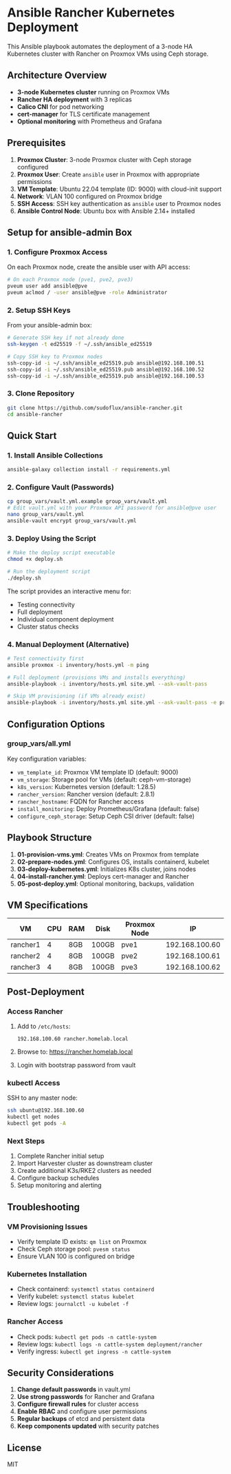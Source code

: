 # Ansible Rancher Kubernetes Deployment

This Ansible playbook automates the deployment of a 3-node HA Kubernetes cluster with Rancher on Proxmox VMs using Ceph storage.

## Architecture Overview

- **3-node Kubernetes cluster** running on Proxmox VMs
- **Rancher HA deployment** with 3 replicas
- **Calico CNI** for pod networking
- **cert-manager** for TLS certificate management
- **Optional monitoring** with Prometheus and Grafana

## Prerequisites

1. **Proxmox Cluster**: 3-node Proxmox cluster with Ceph storage configured
2. **Proxmox User**: Create `ansible` user in Proxmox with appropriate permissions
3. **VM Template**: Ubuntu 22.04 template (ID: 9000) with cloud-init support
4. **Network**: VLAN 100 configured on Proxmox bridge
5. **SSH Access**: SSH key authentication as `ansible` user to Proxmox nodes
6. **Ansible Control Node**: Ubuntu box with Ansible 2.14+ installed

## Setup for ansible-admin Box

### 1. Configure Proxmox Access

On each Proxmox node, create the ansible user with API access:
```bash
# On each Proxmox node (pve1, pve2, pve3)
pveum user add ansible@pve
pveum aclmod / -user ansible@pve -role Administrator
```

### 2. Setup SSH Keys

From your ansible-admin box:
```bash
# Generate SSH key if not already done
ssh-keygen -t ed25519 -f ~/.ssh/ansible_ed25519

# Copy SSH key to Proxmox nodes
ssh-copy-id -i ~/.ssh/ansible_ed25519.pub ansible@192.168.100.51
ssh-copy-id -i ~/.ssh/ansible_ed25519.pub ansible@192.168.100.52
ssh-copy-id -i ~/.ssh/ansible_ed25519.pub ansible@192.168.100.53
```

### 3. Clone Repository

```bash
git clone https://github.com/sudoflux/ansible-rancher.git
cd ansible-rancher
```

## Quick Start

### 1. Install Ansible Collections

```bash
ansible-galaxy collection install -r requirements.yml
```

### 2. Configure Vault (Passwords)

```bash
cp group_vars/vault.yml.example group_vars/vault.yml
# Edit vault.yml with your Proxmox API password for ansible@pve user
nano group_vars/vault.yml
ansible-vault encrypt group_vars/vault.yml
```

### 3. Deploy Using the Script

```bash
# Make the deploy script executable
chmod +x deploy.sh

# Run the deployment script
./deploy.sh
```

The script provides an interactive menu for:
- Testing connectivity
- Full deployment
- Individual component deployment
- Cluster status checks

### 4. Manual Deployment (Alternative)

```bash
# Test connectivity first
ansible proxmox -i inventory/hosts.yml -m ping

# Full deployment (provisions VMs and installs everything)
ansible-playbook -i inventory/hosts.yml site.yml --ask-vault-pass

# Skip VM provisioning (if VMs already exist)
ansible-playbook -i inventory/hosts.yml site.yml --ask-vault-pass -e provision_vms=false
```

## Configuration Options

### group_vars/all.yml

Key configuration variables:

- `vm_template_id`: Proxmox VM template ID (default: 9000)
- `vm_storage`: Storage pool for VMs (default: ceph-vm-storage)
- `k8s_version`: Kubernetes version (default: 1.28.5)
- `rancher_version`: Rancher version (default: 2.8.1)
- `rancher_hostname`: FQDN for Rancher access
- `install_monitoring`: Deploy Prometheus/Grafana (default: false)
- `configure_ceph_storage`: Setup Ceph CSI driver (default: false)

## Playbook Structure

1. **01-provision-vms.yml**: Creates VMs on Proxmox from template
2. **02-prepare-nodes.yml**: Configures OS, installs containerd, kubelet
3. **03-deploy-kubernetes.yml**: Initializes K8s cluster, joins nodes
4. **04-install-rancher.yml**: Deploys cert-manager and Rancher
5. **05-post-deploy.yml**: Optional monitoring, backups, validation

## VM Specifications

| VM | CPU | RAM | Disk | Proxmox Node | IP |
|---|---|---|---|---|---|
| rancher1 | 4 | 8GB | 100GB | pve1 | 192.168.100.60 |
| rancher2 | 4 | 8GB | 100GB | pve2 | 192.168.100.61 |
| rancher3 | 4 | 8GB | 100GB | pve3 | 192.168.100.62 |

## Post-Deployment

### Access Rancher

1. Add to `/etc/hosts`:
   ```
   192.168.100.60 rancher.homelab.local
   ```

2. Browse to: https://rancher.homelab.local

3. Login with bootstrap password from vault

### kubectl Access

SSH to any master node:
```bash
ssh ubuntu@192.168.100.60
kubectl get nodes
kubectl get pods -A
```

### Next Steps

1. Complete Rancher initial setup
2. Import Harvester cluster as downstream cluster
3. Create additional K3s/RKE2 clusters as needed
4. Configure backup schedules
5. Setup monitoring and alerting

## Troubleshooting

### VM Provisioning Issues
- Verify template ID exists: `qm list` on Proxmox
- Check Ceph storage pool: `pvesm status`
- Ensure VLAN 100 is configured on bridge

### Kubernetes Installation
- Check containerd: `systemctl status containerd`
- Verify kubelet: `systemctl status kubelet`
- Review logs: `journalctl -u kubelet -f`

### Rancher Access
- Check pods: `kubectl get pods -n cattle-system`
- Review logs: `kubectl logs -n cattle-system deployment/rancher`
- Verify ingress: `kubectl get ingress -n cattle-system`

## Security Considerations

1. **Change default passwords** in vault.yml
2. **Use strong passwords** for Rancher and Grafana
3. **Configure firewall rules** for cluster access
4. **Enable RBAC** and configure user permissions
5. **Regular backups** of etcd and persistent data
6. **Keep components updated** with security patches

## License

MIT